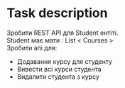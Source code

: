 # Task description
Зробити REST API для Student ентіті.  
Student має мати : List < Courses >  
Зробити апі для:
- Додавання курсу для студенту
- Вивести всі курси студента
- Видалити студента з курсу